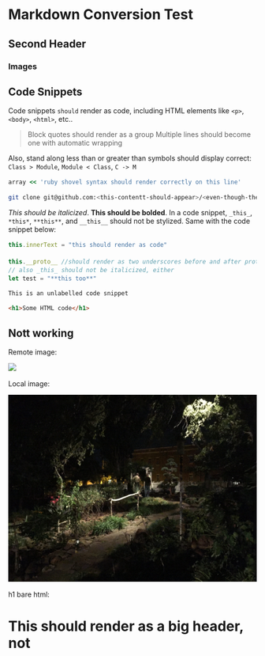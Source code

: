 # Markdown Conversion Test

## Second Header

### Images



## Code Snippets


Code snippets `should` render as code, including HTML elements like `<p>`, `<body>`, `<html>`, etc..

> Block quotes should render as a group
> Multiple lines should become one
> with automatic wrapping


Also, stand along less than or greater than symbols should display correct: `Class > Module`, `Module < Class`, `C -> M`

```rb
array << 'ruby shovel syntax should render correctly on this line'
```

```sh
git clone git@github.com:<this-contentt-should-appear>/<even-though-these-are-wrapped-like-html>
```

_This should be italicized_. **This should be bolded**. In a code snippet, `_this_`, `*this*`, `**this**`, and `__this__` should not be stylized. Same with the code snippet below:

```js
this.innerText = "this should render as code"

this.__proto__ //should render as two underscores before and after proto, not italicized
// also _this_ should not be italicized, either
let test = "**this too**"
```

```
This is an unlabelled code snippet
```

```html
<h1>Some HTML code</h1>
```

## Nott working

Remote image:

<img src="https://curriculum-content.s3.amazonaws.com/flag-icon-gray-hover.png" />

Local image:

<img src="./image.JPG" />

h1 bare html:

<h1>This should render as a big header, not </h1>

